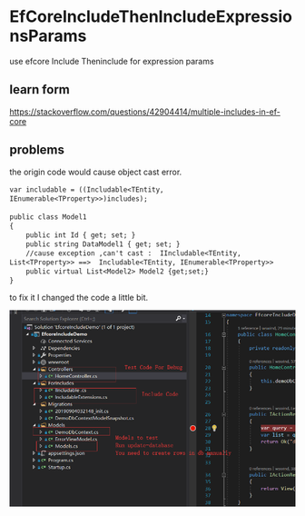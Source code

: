 # EfCoreIncludeThenIncludeExpressionsParams
use efcore Include Theninclude for expression params

## learn form
https://stackoverflow.com/questions/42904414/multiple-includes-in-ef-core

## problems

the origin code would cause object cast error. 

```
var includable = ((Includable<TEntity, IEnumerable<TProperty>>)includes);

public class Model1
{
	public int Id { get; set; }
	public string DataModel1 { get; set; }
	//cause exception ,can't cast :  IIncludable<TEntity, List<TProperty>> ==>  Includable<TEntity, IEnumerable<TProperty>>
	public virtual List<Model2> Model2 {get;set;}
}
```

to fix it I changed the code a little bit.

![1567569588670](.\pic.png)